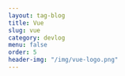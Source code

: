 ```yaml
---
layout: tag-blog
title: Vue
slug: vue
category: devlog
menu: false
order: 5
header-img: "/img/vue-logo.png"
---
```

